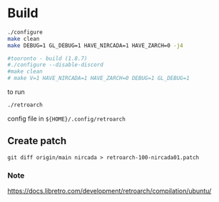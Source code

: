 # Build
```bash
./configure
make clean
make DEBUG=1 GL_DEBUG=1 HAVE_NIRCADA=1 HAVE_ZARCH=0 -j4

#tooronto - build (1.8.7)
#./configure --disable-discord
#make clean 
# make V=1 HAVE_NIRCADA=1 HAVE_ZARCH=0 DEBUG=1 GL_DEBUG=1
```
to run
```bash
./retroarch
```
config file in `${HOME}/.config/retroarch`

## Create patch 
```
git diff origin/main nircada > retroarch-100-nircada01.patch
```

### Note
https://docs.libretro.com/development/retroarch/compilation/ubuntu/